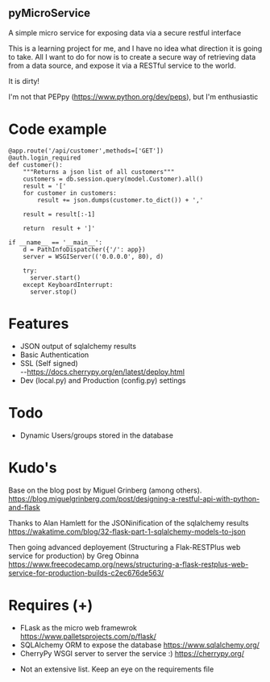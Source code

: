 ## pyMicroService
A simple micro service for exposing data via a secure restful interface

This is a learning project for me, and I have no idea what direction it is going to take. All I want to do for now is to create a secure way of retrieving data from a data source, and expose it via a RESTful service to the world. 

It is dirty!

I'm not that PEPpy (https://www.python.org/dev/peps), but I'm enthusiastic 

# Code example

    @app.route('/api/customer',methods=['GET'])
    @auth.login_required
    def customer():
        """Returns a json list of all customers"""
        customers = db.session.query(model.Customer).all()
        result = '['
        for customer in customers:
            result += json.dumps(customer.to_dict()) + ','
    
        result = result[:-1]    
    
        return  result + ']'
    
    if __name__ == '__main__':
        d = PathInfoDispatcher({'/': app})
        server = WSGIServer(('0.0.0.0', 80), d)
    
        try:
          server.start()
        except KeyboardInterrupt:
          server.stop()

# Features
* JSON output of sqlalchemy results
* Basic Authentication
* SSL (Self signed)  
  --https://docs.cherrypy.org/en/latest/deploy.html 
* Dev (local.py) and Production (config.py) settings


# Todo
* Dynamic Users/groups stored in the database

# Kudo's
Base on the blog post by Miguel Grinberg (among others).
https://blog.miguelgrinberg.com/post/designing-a-restful-api-with-python-and-flask 


Thanks to Alan Hamlett for the JSONinification of the sqlalchemy results
https://wakatime.com/blog/32-flask-part-1-sqlalchemy-models-to-json 

Then going advanced deployement (Structuring a Flak-RESTPlus web service for production) by Greg Obinna
https://www.freecodecamp.org/news/structuring-a-flask-restplus-web-service-for-production-builds-c2ec676de563/ 

# Requires (+)
* FLask as the micro web framewrok https://www.palletsprojects.com/p/flask/ 
* SQLAlchemy ORM to expose the database https://www.sqlalchemy.org/ 
* CherryPy WSGI server to server the service :) https://cherrypy.org/ 


+ Not an extensive list. Keep an eye on the requirements file




